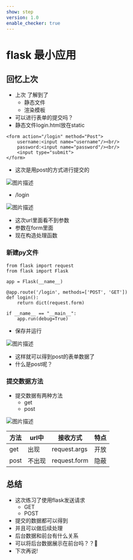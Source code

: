 ```yaml
---
show: step
version: 1.0
enable_checker: true
---
```


# flask 最小应用

## 回忆上次

- 上次 了解到了
	- 静态文件
	- 渲染模板
- 可以进行表单的提交吗？
- 静态文件login.html放在static

```
<form action="/login" method="Post">
	username:<input name="username"/><br/>
	password:<input name="password"/><br/>
	<input type="submit">
</form>
```

- 这次是用post的方式进行提交的

![图片描述](https://doc.shiyanlou.com/courses/uid1190679-20230204-1675514015497)

- /login

![图片描述](https://doc.shiyanlou.com/courses/uid1190679-20230204-1675514154352)

- 这次url里面看不到参数
- 参数在form里面
- 现在构造处理函数

### 新建py文件

```
from flask import request
from flask import Flask

app = Flask(__name__)

@app.route('/login', methods=['POST', 'GET'])
def login():
    return dict(request.form)

if __name__ == "__main__":
    app.run(debug=True)
```

- 保存并运行

![图片描述](https://doc.shiyanlou.com/courses/uid1190679-20230204-1675514548265)

- 这样就可以得到post的表单数据了
- 什么是post呢？

### 提交数据方法

- 提交数据有两种方法
	- get
	- post

![图片描述](https://doc.shiyanlou.com/courses/uid1190679-20230123-1674439232824)

| 方法|url中|接收方式|特点|
|---|---|---|---|
| get |出现|request.args|开放|
| post |不出现|request.form|隐蔽|

## 总结

- 这次练习了使用flask发送请求
	- GET
	- POST
- 提交的数据都可以得到
- 并且可以做后续处理
- 后台数据和前台有什么关系
- 可以将后台数据展示在前台吗？？🤔
- 下次再说!
